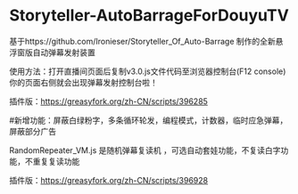 # Storyteller-AutoBarrageForDouyuTV
基于https://github.com/Ironieser/Storyteller_Of_Auto-Barrage 制作的全新悬浮窗版自动弹幕发射装置

使用方法：打开直播间页面后复制v3.0.js文件代码至浏览器控制台(F12 console) 你的页面右侧就会出现弹幕发射控制台啦！

插件版：https://greasyfork.org/zh-CN/scripts/396285

#新增功能：屏蔽白绿粉字，多条循环轮发，编程模式，计数器，临时应急弹幕，屏蔽部分广告

RandomRepeater_VM.js 是随机弹幕复读机 ，可选自动套娃功能，不复读白字功能，不重复复读功能

插件版：https://greasyfork.org/zh-CN/scripts/396928

